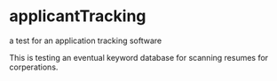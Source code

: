 # applicantTracking
a test for an application tracking software 

This is testing an eventual keyword database for scanning resumes for corperations. 
